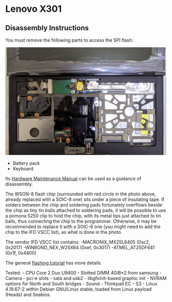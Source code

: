 # Lenovo X301

## Disassembly Instructions

You must remove the following parts to access the SPI flash:

![X301 with WSON8 chip replaced with SOIC8 chip](x301_kb_removed.jpg)

* Battery pack
* Keyboard

Its [Hardware Maintenance Manual](https://download.lenovo.com/ibmdl/pub/pc/pccbbs/mobiles_pdf/43y9441.pdf) can be used as a guidance of disassembly.

The WSON-8 flash chip (surrounded with red circle in the photo above,
already replaced with a SOIC-8 one) sits under a piece of insulating
tape. If solders between the chip and soldering pads fortunately
overflows beside the chip as tiny tin balls attached to soldering pads,
it will be possible to use a pomona 5250 clip to hold the chip, with
its metal tips just attached to tin balls, thus connecting the chip to
the programmer. Otherwise, it may be recommended to replace it with a
SOIC-8 one (you might need to add the chip to the IFD VSCC list), as
what is done in the photo.

The vendor IFD VSCC list contains:
    -MACRONIX_MX25L6405 (0xc2, 0x2017)
    -WINBOND_NEX_W25X64 (0xef, 0x3017)
    -ATMEL_AT25DF641 (0x1f, 0x4800)

The general [flashing tutorial] has more details.

Tested:
    - CPU Core 2 Duo U9400
    - Slotted DIMM 4GiB*2 from samsung
    - Camera
    - pci-e slots
    - sata and usb2
    - libgfxinit-based graphic init
    - NVRAM options for North and South bridges
    - Sound
    - Thinkpad EC
    - S3
    - Linux 4.19.67-2 within Debian GNU/Linux stable, loaded from
      Linux payload (Heads) and Seabios.


[flashing tutorial]: ../../flash_tutorial/ext_power.md

